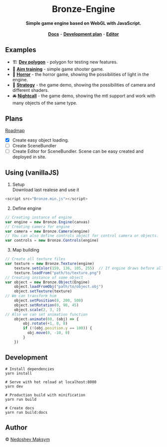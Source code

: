<h1 align="center"> Bronze-Engine </h1>

<h4 align="center">Simple game engine based on WebGL with JavaScript.  </h4>

<div style="text-align:center" align="center">
 <a href="http://m0ksem.github.io/Bronze-Engine/docs/globals"><b>Docs</b></a> -
 <a href="https://github.com/m0ksem/Bronze-Engine/projects/2"><b>Development plan</b></a> -
 <a href="https://github.com/m0ksem/Bronze-Editor"><b>Editor</b></a>
</div>

## Examples 

 - 🏗 <a href="http://m0ksem.github.io/Bronze-Engine/examples/dev"><b>Dev polygon</b></a> - polygon for testing new features.
 - 🎯 <a href="http://m0ksem.github.io/Bronze-Engine/examples/aim-training/"><b>Aim training</b></a> - simple game shooter game.
 - 👻 <a href="http://m0ksem.github.io/Bronze-Engine/examples/horror/"><b>Horror</b></a> - the horror game, showing the possibilities of light in the engine.
 - 🧐 <a href="http://m0ksem.github.io/Bronze-Engine/examples/strategy/"><b>Strategy</b></a> - the game demo, showing the possibilities of camera and different shaders.
 - 🚘 <a href="https://m0ksem.github.io/Bronze-Engine/examples/nightcall/"><b>Nightcall</b></a> - the game demo, showing the mtl support and work with many objects of the same type.
 
## Plans
<a href="https://github.com/m0ksem/Bronze-Engine/projects/2">Roadmap</a>  
- [X] Create easy object loading.  
- [ ] Create SceneBundler  
- [ ] Create Editor for SceneBundler. Scene can be easy created and deployed in site.    
## Using (vanillaJS)
 1. Setup  
 Download last realese and use it   
 ```js 
 <script src="Bronze.min.js"></script>
 ```
 2. Define engine
 ```js
 // Creating instance of engine
 var engine = new Bronze.Engine(canvas)
 // Creating camera for engine
 var camera = new Bronze.Camera(engine)
 // You can also define controls object for control camera or objects.
 var controls = new Bronze.Controls(engine)
 ```
 3. Map building
```js
// Create all texture files
var texture = new Bronze.Texture(engine)  
    texture.setColor(159, 136, 105, 255)  // If engine draws before all resources loaded color will be shown
    texture.loadFrom("path/to/texture.png")
// Creating instance of some object
var object = new Bronze.Object(Engine)
    object.loadFromObj("path/to/object.obj")
    object.setTexture(texture)
// We can transform him
    object.setPosition(0, 200, 500)
    object.setRotation(0, 90, 45)
    object.scale(2, 3, 2)
// Also we can set animation function
    object.animate(60, (obj) => {
        obj.rotate(+1, 0, 0)
        if (!(obj.position.y == 100)) {
          obj.move(0, -10, 0)
        }
    })
```
## Development
```console
# Install dependencies
yarn install

# Serve with hot reload at localhost:8080 
yarn dev 

# Production build with minification 
yarn run build

# Create docs
yarn run build:docs
```

## Author
© <a href="https://github.com/m0ksem">Nedoshev Maksym</a>
